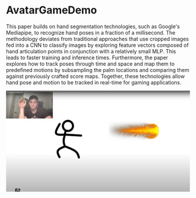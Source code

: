# AvatarGameDemo
This paper builds on hand segmentation technologies, such as Google's Mediapipe, to recognize hand poses in a fraction of a millisecond. The methodology deviates from traditional approaches that use cropped images fed into a CNN to classify images by exploring feature vectors composed of hand articulation points in conjunction with a relatively small MLP. This leads to faster training and inference times. Furthermore, the paper explores how to track poses through time and space and map them to predefined motions by subsampling the palm locations and comparing them against previously crafted score maps. Together, these technologies allow hand pose and motion to be tracked in real-time for gaming applications.

[![AvatarGameDemo](assets/AvatarDemoVideoImage.png)](https://www.youtube.com/watch?v=Ugy_lRuLZ-4 "AvatarGameDemo")
